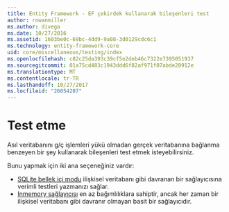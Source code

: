 ```yaml
---
title: Entity Framework - EF çekirdek kullanarak bileşenleri test
author: rowanmiller
ms.author: divega
ms.date: 10/27/2016
ms.assetid: 1603be0c-69bc-4dd9-9a08-3d0129cdc6c1
ms.technology: entity-framework-core
uid: core/miscellaneous/testing/index
ms.openlocfilehash: c82c25da393c39cf5e2deb46c7322e7395051937
ms.sourcegitcommit: 01a75cd483c1943ddd6f82af971f07abde20912e
ms.translationtype: MT
ms.contentlocale: tr-TR
ms.lasthandoff: 10/27/2017
ms.locfileid: "26054207"
---
```

# <a name="testing"></a>Test etme

Asıl veritabanını g/ç işlemleri yükü olmadan gerçek veritabanına bağlanma benzeyen bir şey kullanarak bileşenleri test etmek isteyebilirsiniz.

Bunu yapmak için iki ana seçeneğiniz vardır:
 * [SQLite bellek içi modu](sqlite.md) ilişkisel veritabanı gibi davranan bir sağlayıcısına verimli testleri yazmanızı sağlar.
 * [Inmemory sağlayıcısı](in-memory.md) en az bağımlılıklara sahiptir, ancak her zaman bir ilişkisel veritabanı gibi davranır olmayan basit bir sağlayıcıdır.
